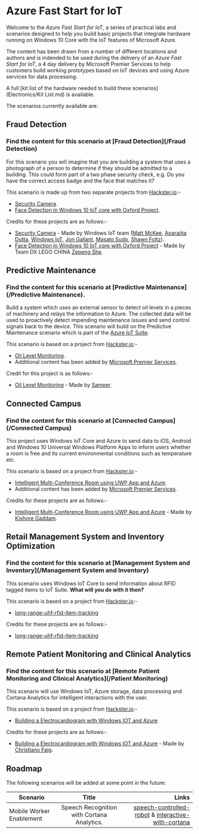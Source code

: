 # Azure Fast Start for IoT

Welcome to the *Azure Fast Start for IoT*, a series of practical labs and scenarios designed to help you build basic projects that integrate hardware running on Windows 10 Core with the IoT features of Microsoft Azure.

The content has been drawn from a number of different locations and authors and is indended to be used during the delivery of an *Azure Fast Start for IoT*, a 4 day delivery by Microsoft Premier Services to help customers build working prototypes based on IoT devices and using Azure services for data processing.

A full [kit list of the hardware needed to build these scenarios](Electronics/Kit List.md) is available.

The scenarios currently available are:

Fraud Detection
---------------

### Find the content for this scenario at [Fraud Detection](/Fraud Detection)

For this scenario you will imagine that you are building a system that uses a photograph of a person to determine if they should be admitted to a building.
This could form part of a two phase security check, e.g. Do you have the correct access badge and the face that matches it?

This scenario is made up from two separate projects from [Hackster.io](http://www.hackster.io):-

* [Security Camera](https://microsoft.hackster.io/en-US/windows-iot/security-camera-579b7f).
* [Face Detection in Windows 10 IoT core with Oxford Project](https://www.hackster.io/dx-lego-china/face-detection-in-windows-10-iot-core-with-oxford-project-509a3b).

Credits for these projects are as follows:-

* [Security Camera](https://microsoft.hackster.io/en-US/windows-iot/security-camera-579b7f) - Made by Windows IoT team ([Matt McKee](https://microsoft.hackster.io/en-US/mwmckee), [Aparajita Dutta](https://microsoft.hackster.io/en-US/apdutta), [Windows IoT](https://microsoft.hackster.io/en-US/windowsiot), [Jon Gallant](https://microsoft.hackster.io/en-US/jongallant), [Masato Sudo](https://microsoft.hackster.io/en-US/mazudo), [Shawn Foltz](https://microsoft.hackster.io/en-US/ShawnFoltz)).
* [Face Detection in Windows 10 IoT core with Oxford Project](https://www.hackster.io/dx-lego-china/face-detection-in-windows-10-iot-core-with-oxford-project-509a3b) - Made by Team DX LEGO CHINA [Zepeng She](https://www.hackster.io/cheneyszp).


Predictive Maintenance
----------------------

### Find the content for this scenario at [Predictive Maintenance](/Predictive Maintenance).

Build a system which uses an external sensor to detect oil levels in a pieces of machinery and relays the information to Azure. The collected data will be used to proactively detect impending maintenance issues and send control signals back to the device. This scenario will build on the Predictive Maintenance scenario which is part of the [Azure IoT Suite](http://wwww.azureiotsuite.com).

This scenario is based on a project from [Hackster.io](http://www.hackster.io):-

* [Oil Level Monitoring](https://www.hackster.io/sameerk/oil-level-monitoring-ac01b9).
* Additional content has been added by [Microsoft Premier Services](https://www.microsoft.com/en-us/microsoftservices/support.aspx).

Credit for this project is as follows:-

* [Oil Level Monitoring](https://www.hackster.io/sameerk/oil-level-monitoring-ac01b9) - Made by [Sameer](https://www.hackster.io/sameerk).


Connected Campus
----------------

### Find the content for this scenario at [Connected Campus](/Connected Campus)

This project uses Windows IoT Core and Azure to send data to iOS, Android and Windows 10 Universal Windows Platform Apps to inform users whether a room is free and its current environmental conditions such as temperature etc.

This scenario is based on a project from [Hackster.io](http://www.hackster.io):-

* [Intelligent Multi-Conference Room using UWP App and Azure](https://microsoft.hackster.io/en-US/Kishore10211/intelligent-multi-conference-room-using-uwp-app-and-azure-620b1d).
* Additional content has been added by [Microsoft Premier Services](https://www.microsoft.com/en-us/microsoftservices/support.aspx).

Credits for these projects are as follows:-

* [Intelligent Multi-Conference Room using UWP App and Azure](https://microsoft.hackster.io/en-US/Kishore10211/intelligent-multi-conference-room-using-uwp-app-and-azure-620b1d) - Made by [Kishore Gaddam](https://microsoft.hackster.io/en-US/Kishore10211).


Retail Management System and Inventory Optimization
---------------------------------------------------

### Find the content for this scenario at [Management System and Inventory](/Management System and Inventory)

This scenario uses Windows IoT Core to send information about RFID tagged items to IoT Suite. __What will you do with it then?__

This scenario is based on a project from [Hackster.io](http://www.hackster.io):-

* [long-range-uhf-rfid-item-tracking](https://microsoft.hackster.io/en-US/careypayette/long-range-uhf-rfid-item-tracking-system-fc5372)

Credits for these projects are as follows:-

* [long-range-uhf-rfid-item-tracking](https://microsoft.hackster.io/en-US/careypayette/long-range-uhf-rfid-item-tracking-system-fc5372)


Remote Patient Monitoring and Clinical Analytics
------------------------------------------------

### Find the content for this scenario at [Remote Patient Monitoring and Clinical Analytics](/Patient Monitoring)

This scenario will use Windows IoT, Azure storage, data processing and Cortana Analytics for intelligent interactions with the user. 

This scenario is based on a project from [Hackster.io](http://www.hackster.io):-

* [Building a Electrocardiogram with Windows IOT and Azure](https://microsoft.hackster.io/en-US/phantom_override/building-a-electrocardiogram-with-windows-iot-and-azure-8b2b44?ref=channel&ref_id=4087_popular___&offset=270)

Credits for these projects are as follows:-

* [Building a Electrocardiogram with Windows IOT and Azure](https://microsoft.hackster.io/en-US/phantom_override/building-a-electrocardiogram-with-windows-iot-and-azure-8b2b44?ref=channel&ref_id=4087_popular___&offset=270) - Made by [Christiano Faig](https://microsoft.hackster.io/en-US/phantom_override).

Roadmap
-------

The following scenarios will be added at some point in the future:

| Scenario        | Title         | Links  |
| --------------- |:-------------:| ------:|
| Mobile Worker Enablement | Speech Recognition with Cortana Analytics. | [speech-controlled-robot](https://www.hackster.io/AnuragVasanwala/speech-controlled-robot-49744c) & [interactive-with-cortana](https://www.hackster.io/ada-plasma-1f5c36/windows-iot-device-interactive-with-cortana-046906) |


